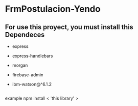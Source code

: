 # FrmPostulacion-Yendo
## For use this proyect, you must install this Dependeces

- express

- express-handlebars

- morgan

- firebase-admin

- ibm-watson@^6.1.2
##
example npm install < 'this library' >
